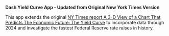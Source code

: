 **Dash Yield Curve App - Updated from Original New York Times Version**

This app extends the original [NY Times report A 3-D View of a Chart That Predicts The Economic Future: The Yield Curve](https://www.nytimes.com/interactive/2015/03/19/upshot/3d-yield-curve-economic-growth.html) to incorporate data through 2024 and investigate the fastest Federal Reserve rate raises in history.

